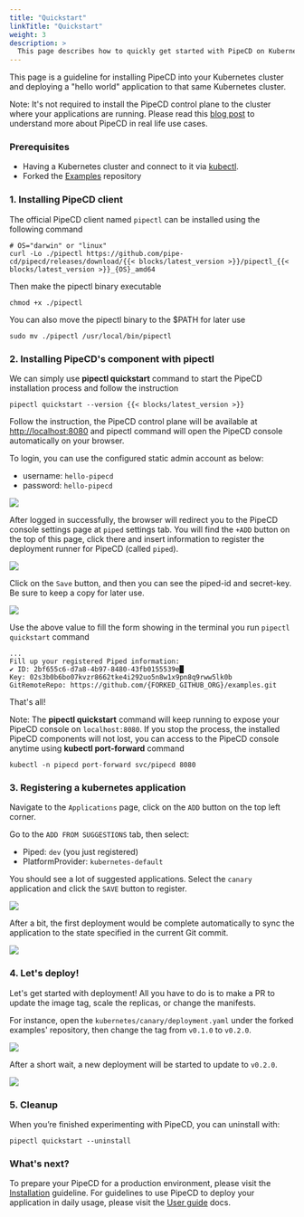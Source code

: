 ```yaml
---
title: "Quickstart"
linkTitle: "Quickstart"
weight: 3
description: >
  This page describes how to quickly get started with PipeCD on Kubernetes.
---
```


This page is a guideline for installing PipeCD into your Kubernetes cluster and deploying a "hello world" application to that same Kubernetes cluster.

Note: It's not required to install the PipeCD control plane to the cluster where your applications are running. Please read this [blog post](/blog/2021/12/29/pipecd-best-practice-01-operate-your-own-pipecd-cluster/) to understand more about PipeCD in real life use cases.

### Prerequisites
- Having a Kubernetes cluster and connect to it via [kubectl](https://kubernetes.io/docs/tasks/tools/install-kubectl/).
- Forked the [Examples](https://github.com/pipe-cd/examples) repository

### 1. Installing PipeCD client

The official PipeCD client named `pipectl` can be installed using the following command

``` console
# OS="darwin" or "linux"
curl -Lo ./pipectl https://github.com/pipe-cd/pipecd/releases/download/{{< blocks/latest_version >}}/pipectl_{{< blocks/latest_version >}}_{OS}_amd64
```

Then make the pipectl binary executable

``` console
chmod +x ./pipectl
```

You can also move the pipectl binary to the $PATH for later use

```console
sudo mv ./pipectl /usr/local/bin/pipectl
```

### 2. Installing PipeCD's component with pipectl

We can simply use __pipectl quickstart__ command to start the PipeCD installation process and follow the instruction

```console
pipectl quickstart --version {{< blocks/latest_version >}}
```

Follow the instruction, the PipeCD control plane will be available at [http://localhost:8080](http://localhost:8080) and pipectl command will open the PipeCD console automatically on your browser.

To login, you can use the configured static admin account as below:
- username: `hello-pipecd`
- password: `hello-pipecd`

![](/images/quickstart-login-form.png)

After logged in successfully, the browser will redirect you to the PipeCD console settings page at `piped` settings tab. You will find the `+ADD` button on the top of this page, click there and insert information to register the deployment runner for PipeCD (called `piped`).

![](/images/quickstart-adding-piped.png)

Click on the `Save` button, and then you can see the piped-id and secret-key.
Be sure to keep a copy for later use.

![](/images/quickstart-piped-registered.png)

Use the above value to fill the form showing in the terminal you run `pipectl quickstart` command

```console
...
Fill up your registered Piped information:
✔ ID: 2bf655c6-d7a8-4b97-8480-43fb0155539e█
Key: 02s3b0b6bo07kvzr8662tke4i292uo5n8w1x9pn8q9rww5lk0b
GitRemoteRepo: https://github.com/{FORKED_GITHUB_ORG}/examples.git

```

That's all!

Note: The __pipectl quickstart__ command will keep running to expose your PipeCD console on `localhost:8080`. If you stop the process, the installed PipeCD components will not lost, you can access to the PipeCD console anytime using __kubectl port-forward__ command

```console
kubectl -n pipecd port-forward svc/pipecd 8080
```

### 3. Registering a kubernetes application
Navigate to the `Applications` page, click on the `ADD` button on the top left corner.

Go to the `ADD FROM SUGGESTIONS` tab, then select:
- Piped: `dev` (you just registered)
- PlatformProvider: `kubernetes-default`

You should see a lot of suggested applications. Select the `canary` application and click the `SAVE` button to register.

![](/images/quickstart-adding-application-from-suggestions.png)

After a bit, the first deployment would be complete automatically to sync the application to the state specified in the current Git commit.

![](/images/quickstart-first-deployment.png)

### 4. Let's deploy!
Let's get started with deployment! All you have to do is to make a PR to update the image tag, scale the replicas, or change the manifests.

For instance, open the `kubernetes/canary/deployment.yaml` under the forked examples' repository, then change the tag from `v0.1.0` to `v0.2.0`.

![](/images/quickstart-update-image-tag.png)

After a short wait, a new deployment will be started to update to `v0.2.0`.

![](/images/quickstart-deploying.png)

### 5. Cleanup
When you’re finished experimenting with PipeCD, you can uninstall with:

``` console
pipectl quickstart --uninstall
```

### What's next?

To prepare your PipeCD for a production environment, please visit the [Installation](../installation/) guideline. For guidelines to use PipeCD to deploy your application in daily usage, please visit the [User guide](../user-guide/) docs.
